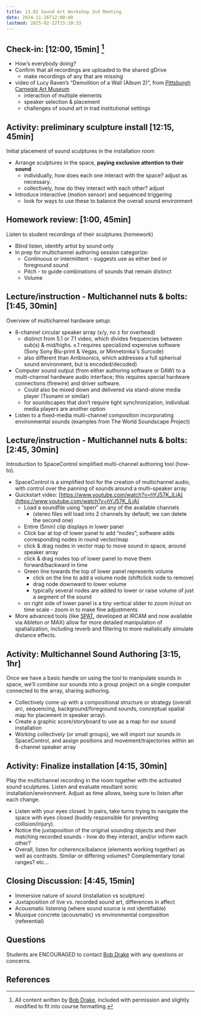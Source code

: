 ```yaml
---
title: 13.01 Sound Art Workshop 2nd Meeting
date: 2024-11-26T12:00:00
lastmod: 2025-02-22T15:10:33
---
```


## Check-in: [12:00, 15min] [^drake-notes]

- How’s everybody doing?
- Confirm that all recordings are uploaded to the shared gDrive
  - make recordings of any that are missing
- video of Lucy Raven’s “Demolition of a Wall (Album 2)”, from [Pittsburgh Carnegie Art Museum](https://carnegieart.org/event/in-conversation-lucy-raven/)
  - interaction of multiple elements
  - speaker selection & placement
  - challenges of sound art in trad institutional settings

## Activity: preliminary sculpture install [12:15, 45min]

Initial placement of sound sculptures in the installation room

- Arrange sculptures in the space, **paying exclusive attention to their sound**
  - individually, how does each one interact with the space? adjust as necessary.
  - collectively, how do they interact with each other? adjust
- Introduce interactive (motion sensor) and sequenced triggering
  - look for ways to use these to balance the overall sound environment

## Homework review: [1:00, 45min]

Listen to student recordings of their sculptures (homework)

- Blind listen, identify artist by sound only
- In prep for multichannel authoring session categorize:
  - Continuous or intermittent - suggests use as either bed or foreground sound
  - Pitch - to guide combinations of sounds that remain distinct
  - Volume

## Lecture/instruction - Multichannel nuts & bolts: [1:45, 30min]

Overview of multichannel hardware setup:

- 8-channel circular speaker array (x/y, no z for overhead)
  - distinct from 5.1 or 7.1 video, which divides frequencies between sub(s) & mid/highs. x.1 requires specialized expensive software (Sony Sony Blu-print & Vegas, or Minnetonka's Surcode)
  - also different than Ambisonics, which addresses a full spherical sound environment, but is encoded/decoded)
- Computer sound output (from either authoring software or DAW) to a multi-channel hardware audio interface; this requires special hardware connections (firewire) and driver software.
  - Could also be mixed down and delivered via stand-alone media player (Tsunami or similar)
  - for soundscapes that don’t require tight synchronization, individual media players are another option
- Listen to a fixed-media multi-channel composition incorporating environmental sounds (examples from The World Soundscape Project)

## Lecture/instruction - Multichannel nuts & bolts: [2:45, 30min]

Introduction to SpaceControl simplified multi-channel authoring tool (how-to).

- SpaceControl is a simplified tool for the creation of multichannel audio, with control over the panning of sounds around a multi-speaker array
- Quickstart video: [https://www.youtube.com/watch?v=hYJ57K_lLjA](https://www.youtube.com/watch?v=hYJ57K_lLjA)
  - Load a soundfile using “open” on any of the available channels
    - (stereo files will load into 2 channels by default; we can delete the second one)
  - Entire (5min) clip displays in lower panel
  - Click bar at top of lower panel to add “nodes”; software adds corresponding nodes in round vector/map
  - click & drag nodes in vector map to move sound in space, around speaker array
  - click & drag nodes top of lower panel to move them forward/backward in time
  - Green line towards the top of lower panel represents volume
    - click on the line to add a volume node (shiftclick node to remove)
    - drag node downward to lower volume
    - typically several nodes are added to lower or raise volume of just a segment of the sound
  - on right side of lower panel is a tiny vertical slider to zoom in/out on time scale - zoom in to make fine adjustments
- More advanced tools (like [SPAT](https://forum.ircam.fr/projects/detail/spat-devices-by-music-unit/), developed at IRCAM and now available via Ableton or MAX) allow for more detailed manipulation of spatialization, including reverb and filtering to more realistically simulate distance effects.

## Activity: Multichannel Sound Authoring [3:15, 1hr]

Once we have a basic handle on using the tool to manipulate sounds in space, we’ll combine our sounds into a group project on a single computer connected to the array, sharing authoring.

- Collectively come up with a compositional structure or strategy (overall arc, sequencing, background/foreground sounds, conceptual spatial map for placement in speaker array).
- Create a graphic score/storyboard to use as a map for our sound installation
- Working collectively (or small groups), we will import our sounds in SpaceControl, and assign positions and movement/trajectories within an 8-channel speaker array

## Activity: Finalize installation [4:15, 30min]

Play the multichannel recording in the room together with the activated sound sculptures. Listen and evaluate resultant sonic installation/environment. Adjust as time allows, being sure to listen after each change.

- Listen with your eyes closed. In pairs, take turns trying to navigate the space with eyes closed (buddy responsible for preventing collision/injury).
- Notice the juxtaposition of the original sounding objects and their matching recorded sounds - how do they interact, and/or inform each other?
- Overall, listen for coherence/balance (elements working together) as well as contrasts. Similar or differing volumes? Complementary tonal ranges? etc…

## Closing Discussion: [4:45, 15min]

- Immersive nature of sound (installation vs sculpture)
- Juxtaposition of live vs. recorded sound art, differences in affect
- Acousmatic listening (where sound source is not identifiable)
- Musique concrete (acousmatic) vs environmental composition (referential)

## Questions

Students are ENCOURAGED to contact [Bob Drake](../12-sonic-arts-workshop-with-bob-drake-part-1/12-01-bob-drake.md) with any questions or concerns.

## References

[^drake-notes]: All content written by [Bob Drake](../12-sonic-arts-workshop-with-bob-drake-part-1/12-01-bob-drake.md), included with permission and slightly modified to fit into course formatting.
